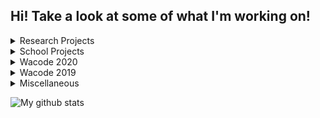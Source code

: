 ## Hi! Take a look at some of what I'm working on!

<details>
  <summary>Research Projects</summary>
  
  - [MSANose](https://github.com/cloudhubs/msa-nose) - A static-code analyzer to find 11 distinct microservice-specific code smells in distributed enterprise applications.
  
  - [ACM SAC Website](https://github.com/cloudhubs/acmsac) - Spring Boot and React website for the cancelled ACM SAC 2020 conference.
  
  - [StackOversight](https://github.com/walker76-research/stackoversight) - Python application for finding code duplication between source code and StackOverflow embedded code. Built for the IRES Red Hat Research Program in Summer 2019
  
  - [Corpus-CC](https://github.com/cloudhubs/corpus-cc) - Novel code-clone detection library built using microservices.
  
  - [AST Tokenizer](https://github.com/walker76-research/ast-tokenizer) - Helper library which tokenizes an AST for use in a novel code-clone detection algorithm.
  
  - [Mapping Study Utils](https://github.com/walker76-research/mapping-study) - Aggregates statistics that were manually collected about existing code-clone detection algorithms and tools.

</details>
 
 <details>
  <summary>School Projects</summary>
  
  - [AthleticStorm](https://github.com/walker76-school/athleticstorm) - React app with Java Spring backend for managing college football data about teams, coaches, coordinators and players. Built for CSI 43C9 Capstone I at Baylor University.
  
  - [SHiiP](https://github.com/walker76-school/shiip) - Simplified version of the HTTP/2.0 protocol written with Java native sockets. Built for CSI 4321 Data Communications at Baylor University.
  
  - [Sentiment Analyzer](https://github.com/walker76-school/sentiment-analysis) - Aspect based sentiment analysis in Python using the NLTK library. Built for CSI 4V96 Natural Language Processing and Information Retrieval at Baylor University.
  
  - [Hidden Markov Model Tagger](https://github.com/walker76-school/hmm-tagger) - Hidden Markov model tagger in Python using the NLTK library. Built for CSI 4V96 Natural Language Processing and Information Retrieval at Baylor University.
  
  - [Spellchecker](https://github.com/walker76-school/spellchecker) - Spellchecker in Python using the NLTK library. Built for CSI 4V96 Natural Language Processing and Information Retrieval at Baylor University.
  
  - [TF-IDF](https://github.com/walker76-school/tf-idf) - TF-IDF Corpus Reader in Python using the NLTK library. Built for CSI 4V96 Natural Language Processing and Information Retrieval at Baylor University.
  
  - [Tempeturs](https://github.com/walker76-school/tempeturs-application) - React app with Java Spring backend for managing pet owners and pet sitters. Built for CSI 3472 Software Engineering II at Baylor University.
  
  - [UYP Database](https://github.com/walker76-school/uyp-database) - Database project for University for Young People (UYP). Built for CSI 3335 Database Design at Baylor University.
  
  - [Experiment Database](https://github.com/walker76-school/experiment-database) - This is a command line based MySQL database program that stores information about experiment runs and the individual results of runs. Built for CSI 3335 Database Design at Baylor University.
  
  - [Snake](https://github.com/walker76-school/snake) - A two player version of Snake, similar to Tron cycles, that uses Java for the rendering and to communicate over the network. Built for CSI 3371 Software Engineering I at Baylor University.
  
  - [Tiger Game AI](https://github.com/walker76-school/tiger-ai) - An AI for both the tiger and men players of the Tiger Game. For more information see [Tiger Game](https://en.wikipedia.org/wiki/Tiger_game). Built for CSI 3334 Intro to Algorithms at Baylor University.
  
  - [Bomb Project](https://github.com/walker76-school/bomb-project) - A fork bomb written in C for students to disassemble to practice reverse engineering. Built for CSI 2334 Intro to Computer Systems at Baylor University.
  
  - [Pokemon Gridworld](https://github.com/walker76-school/pokemon-gridworld) - Basic imitation of Pokemon using the Gridworld packages provided for the AP Computer Science class in high school.

</details>

<details>
  <summary>Wacode 2020</summary>
  
  - [Registration App](https://github.com/walker76/wacode-registration-app)
  
  - [Main App](https://github.com/walker76/wacode-app)
  
  - [API](https://github.com/walker76/wacode-api)
  
</details>

<details>
  <summary>Wacode 2019</summary>
    
  - [Main App](https://github.com/walker76/hackathon-app)
  
  - [API](https://github.com/walker76/hackathon-api)
  
</details>

<details>
  <summary>Miscellaneous</summary>
  
  - [Spotify RFID Controller](https://github.com/walker76/spotify-controller) - This project is a Python script for interfacing a MFRC522 RFID Reader with the Spotify API.
  
  - [CVT](https://github.com/walker76/cvt) - Java back-end for an Arduino using Hall Effect sensors for use with a CVT for the Baylor Baja team.
  
  - [Web Scraper](https://github.com/walker76/web-scraper) - Python web scraper to scrape course catalog information from Baylor's public course catalog.
    
  - [TVDB API](https://github.com/walker76/tvdb-api) - Python 3 wrapper around the TVDB API.
  
</details>
 
![My github stats](https://github-readme-stats.vercel.app/api?username=walker76&show_icons=true)
